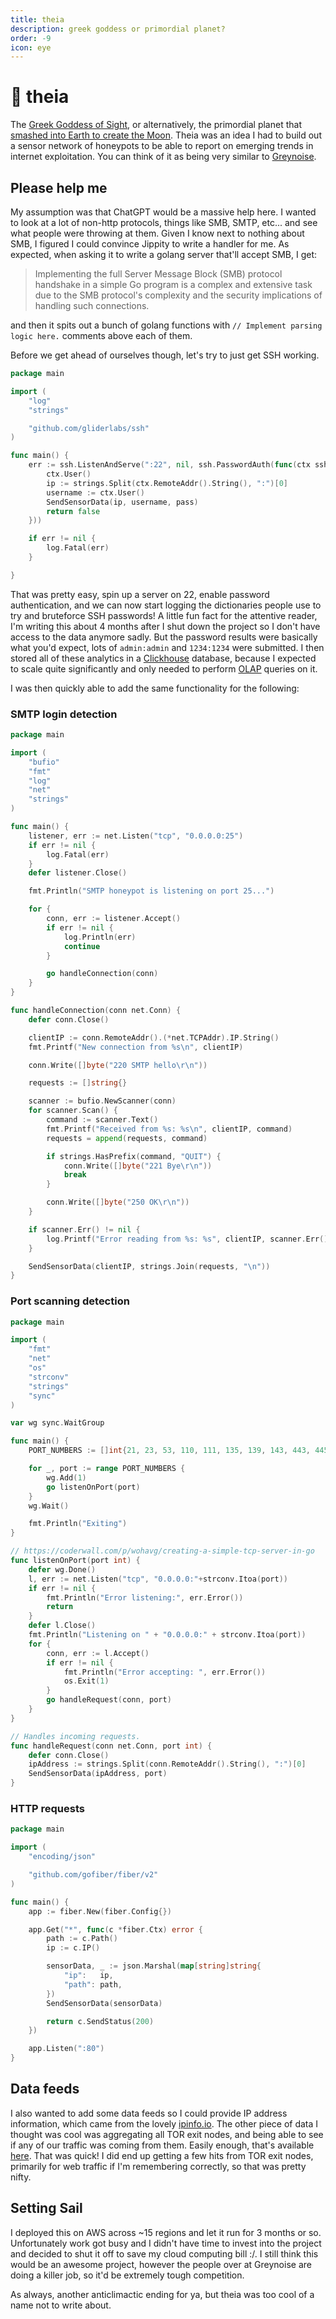 ```yaml
---
title: theia
description: greek goddess or primordial planet?
order: -9
icon: eye
---
```


# 👀 theia

The [Greek Goddess of Sight](https://en.wikipedia.org/wiki/Theia), or alternatively, the primordial planet that [smashed into Earth to create the Moon](<https://en.wikipedia.org/wiki/Theia_(planet)>). Theia was an idea I had to build out a sensor network of honeypots to be able to report on emerging trends in internet exploitation. You can think of it as being very similar to [Greynoise](https://www.greynoise.io/).

## Please help me

My assumption was that ChatGPT would be a massive help here. I wanted to look at a lot of non-http protocols, things like SMB, SMTP, etc... and see what people were throwing at them. Given I know next to nothing about SMB, I figured I could convince Jippity to write a handler for me. As expected, when asking it to write a golang server that'll accept SMB, I get:

> Implementing the full Server Message Block (SMB) protocol handshake in a simple Go program is a complex and extensive task due to the SMB protocol's complexity and the security implications of handling such connections.

and then it spits out a bunch of golang functions with `// Implement parsing logic here.` comments above each of them.

Before we get ahead of ourselves though, let's try to just get SSH working.

```go
package main

import (
	"log"
	"strings"

	"github.com/gliderlabs/ssh"
)

func main() {
	err := ssh.ListenAndServe(":22", nil, ssh.PasswordAuth(func(ctx ssh.Context, pass string) bool {
		ctx.User()
		ip := strings.Split(ctx.RemoteAddr().String(), ":")[0]
		username := ctx.User()
		SendSensorData(ip, username, pass)
		return false
	}))

	if err != nil {
		log.Fatal(err)
	}

}
```

That was pretty easy, spin up a server on 22, enable password authentication, and we can now start logging the dictionaries people use to try and bruteforce SSH passwords! A little fun fact for the attentive reader, I'm writing this about 4 months after I shut down the project so I don't have access to the data anymore sadly. But the password results were basically what you'd expect, lots of `admin:admin` and `1234:1234` were submitted. I then stored all of these analytics in a [Clickhouse](https://clickhouse.com/) database, because I expected to scale quite significantly and only needed to perform [OLAP](https://en.wikipedia.org/wiki/Online_analytical_processing) queries on it.

I was then quickly able to add the same functionality for the following:

### SMTP login detection

```go
package main

import (
	"bufio"
	"fmt"
	"log"
	"net"
	"strings"
)

func main() {
	listener, err := net.Listen("tcp", "0.0.0.0:25")
	if err != nil {
		log.Fatal(err)
	}
	defer listener.Close()

	fmt.Println("SMTP honeypot is listening on port 25...")

	for {
		conn, err := listener.Accept()
		if err != nil {
			log.Println(err)
			continue
		}

		go handleConnection(conn)
	}
}

func handleConnection(conn net.Conn) {
	defer conn.Close()

	clientIP := conn.RemoteAddr().(*net.TCPAddr).IP.String()
	fmt.Printf("New connection from %s\n", clientIP)

	conn.Write([]byte("220 SMTP hello\r\n"))

	requests := []string{}

	scanner := bufio.NewScanner(conn)
	for scanner.Scan() {
		command := scanner.Text()
		fmt.Printf("Received from %s: %s\n", clientIP, command)
		requests = append(requests, command)

		if strings.HasPrefix(command, "QUIT") {
			conn.Write([]byte("221 Bye\r\n"))
			break
		}

		conn.Write([]byte("250 OK\r\n"))
	}

	if scanner.Err() != nil {
		log.Printf("Error reading from %s: %s", clientIP, scanner.Err())
	}

	SendSensorData(clientIP, strings.Join(requests, "\n"))
}
```

### Port scanning detection

```go
package main

import (
	"fmt"
	"net"
	"os"
	"strconv"
	"strings"
	"sync"
)

var wg sync.WaitGroup

func main() {
	PORT_NUMBERS := []int{21, 23, 53, 110, 111, 135, 139, 143, 443, 445, 993, 995, 1723, 3306, 3389, 5900, 8080}

	for _, port := range PORT_NUMBERS {
		wg.Add(1)
		go listenOnPort(port)
	}
	wg.Wait()

	fmt.Println("Exiting")
}

// https://coderwall.com/p/wohavg/creating-a-simple-tcp-server-in-go
func listenOnPort(port int) {
	defer wg.Done()
	l, err := net.Listen("tcp", "0.0.0.0:"+strconv.Itoa(port))
	if err != nil {
		fmt.Println("Error listening:", err.Error())
		return
	}
	defer l.Close()
	fmt.Println("Listening on " + "0.0.0.0:" + strconv.Itoa(port))
	for {
		conn, err := l.Accept()
		if err != nil {
			fmt.Println("Error accepting: ", err.Error())
			os.Exit(1)
		}
		go handleRequest(conn, port)
	}
}

// Handles incoming requests.
func handleRequest(conn net.Conn, port int) {
	defer conn.Close()
	ipAddress := strings.Split(conn.RemoteAddr().String(), ":")[0]
	SendSensorData(ipAddress, port)
}
```

### HTTP requests

```go
package main

import (
	"encoding/json"

	"github.com/gofiber/fiber/v2"
)

func main() {
	app := fiber.New(fiber.Config{})

	app.Get("*", func(c *fiber.Ctx) error {
		path := c.Path()
		ip := c.IP()

		sensorData, _ := json.Marshal(map[string]string{
			"ip":   ip,
			"path": path,
		})
		SendSensorData(sensorData)

		return c.SendStatus(200)
	})

	app.Listen(":80")
}

```

## Data feeds

I also wanted to add some data feeds so I could provide IP address information, which came from the lovely [ipinfo.io](https://ipinfo.io). The other piece of data I thought was cool was aggregating all TOR exit nodes, and being able to see if any of our traffic was coming from them. Easily enough, that's available [here](https://check.torproject.org/torbulkexitlist). That was quick! I did end up getting a few hits from TOR exit nodes, primarily for web traffic if I'm remembering correctly, so that was pretty nifty.

## Setting Sail

I deployed this on AWS across ~15 regions and let it run for 3 months or so. Unfortunately work got busy and I didn't have time to invest into the project and decided to shut it off to save my cloud computing bill :/. I still think this would be an awesome project, however the people over at Greynoise are doing a killer job, so it'd be extremely tough competition.

As always, another anticlimactic ending for ya, but theia was too cool of a name not to write about.
